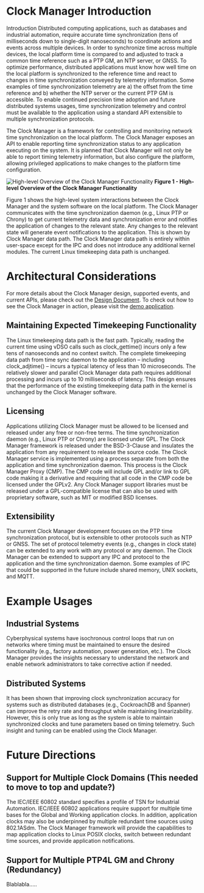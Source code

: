 <!-- SPDX-License-Identifier: GFDL-1.3-no-invariants-or-later
SPDX-FileCopyrightText: Copyright © 2024 Intel Corporation. -->

# Clock Manager Introduction

Introduction Distributed computing applications, such as databases and
industrial automation, require accurate time synchronization (tens of
milliseconds down to single-digit nanoseconds) to coordinate actions and events
across multiple devices. In order to synchronize time across multiple devices,
the local platform time is compared to and adjusted to track a common time
reference such as a PTP GM, an NTP server, or GNSS. To optimize performance,
distributed applications must know how well time on the local platform is
synchronized to the reference time and react to changes in time synchronization
conveyed by telemetry information. Some examples of time synchronization
telemetry are a) the offset from the time reference and b) whether the NTP
server or the current PTP GM is accessible. To enable continued precision time
adoption and future distributed systems usages, time synchronization telemetry
and control must be available to the application using a standard API extensible
to multiple synchronization protocols.

The Clock Manager is a framework for controlling and monitoring network time
synchronization on the local platform. The Clock Manager exposes an API to
enable reporting time synchronization status to any application executing on the
system. It is planned that Clock Manager will not only be able to report
timing telemetry information, but also configure the platform, allowing
privileged applications to make changes to the platform time configuration.

![High-level Overview of the Clock Manager
Functionality](./image/clkmgr_overview.png) __Figure 1 - High-level Overview of
the Clock Manager Functionality__

Figure 1 shows the high-level system interactions between the Clock Manager and
the system software on the local platform. The Clock Manager communicates with
the time synchronization daemon (e.g., Linux PTP or Chrony) to get current
telemetry data and synchronization error and notifies the application of changes
to the relevant state. Any changes to the relevant state will generate event
notifications to the application. This is shown by Clock Manager data path. The
Clock Manager data path is entirely within user-space except for the IPC and
does not introduce any additional kernel modules. The current Linux timekeeping
data path is unchanged.

# Architectural Considerations

For more details about the Clock Manager design, supported events, and current
APIs, please check out the [Design Document](HLD_clkmgr.md). To check out how to
see the Clock Manager in action, please visit the [demo
application](TEST_clkmgr.md). 

## Maintaining Expected Timekeeping Functionality

The Linux timekeeping data path is the fast path. Typically, reading the current
time using vDSO calls such as clock_gettime() incurs only a few tens of
nanoseconds and no context switch. The complete timekeeping data path from time
sync daemon to the application – including clock_adjtime() – incurs a typical
latency of less than 10 microseconds. The relatively slower and parallel Clock
Manager data path requires additional processing and incurs up to 10
milliseconds of latency. This design ensures that the performance of the
existing timekeeping data path in the kernel is unchanged by the Clock Manager
software.

## Licensing 

Applications utilizing Clock Manager must be allowed to be licensed and
released under any free or non-free terms. The time synchronization daemon
(e.g., Linux PTP or Chrony) are licensed under GPL. The Clock Manager framework
is released under the BSD-3-Clause and insulates the application from any
requirement to release the source code. The Clock Manager service is
implemented using a process separate from both the application and time
synchronization daemon. This process is the Clock Manager Proxy (CMP). The CMP
code will include GPL and/or link to GPL code making it a derivative and
requiring that all code in the CMP code be licensed under the GPLv2. Any Clock
Manager support libraries must be released under a GPL-compatible license that
can also be used with proprietary software, such as MIT or modified BSD
licenses.

## Extensibility 

The current Clock Manager development focuses on the PTP time synchronization
protocol, but is extensible to other protocols such as NTP or GNSS. The set of
protocol telemetry events (e.g., changes in clock state) can be extended to any
work with any protocol or any daemon. The Clock Manager can be extended to
support any IPC and protocol to the application and the time synchronization
daemon. Some examples of IPC that could be supported in the future include
shared memory, UNIX sockets, and MQTT.

# Example Usages

## Industrial Systems

Cyberphysical systems have isochronous control loops that run on networks where
timing must be maintained to ensure the desired functionality (e.g., factory
automation, power generation, etc.).  The Clock Manager provides the insights
necessary to understand the network and enable network administrators to take
corrective action if needed.

## Distributed Systems 

It has been shown that improving clock synchronization accuracy for systems such
as distributed databases (e.g., CockroachDB and Spanner) can improve the retry
rate and throughput while maintaining linearizability.  However, this is only
true as long as the system is able to maintain synchronized clocks and tune
parameters based on timing telemetry. Such insight and tuning can be enabled
using the Clock Manager.

# Future Directions

## Support for Multiple Clock Domains (This needed to move to top and update?)

The IEC/IEEE 60802 standard specifies a profile of TSN for Industrial
Automation. IEC/IEEE 60802 applications require support for multiple time bases
for the Global and Working application clocks. In addition, application clocks
may also be underpinned by multiple redundant time sources using 802.1ASdm. The
Clock Manager framework will provide the capabilities to map application clocks
to Linux POSIX clocks, switch between redundant time sources, and provide
application notifications.

## Support for Multiple PTP4L GM and Chrony (Redundancy)

Blablabla.....
